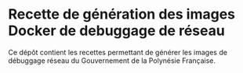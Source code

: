 # Recette de génération des images Docker de debuggage de réseau

Ce dépôt contient les recettes permettant de générer les images de débuggage réseau du Gouvernement de la Polynésie Française.
